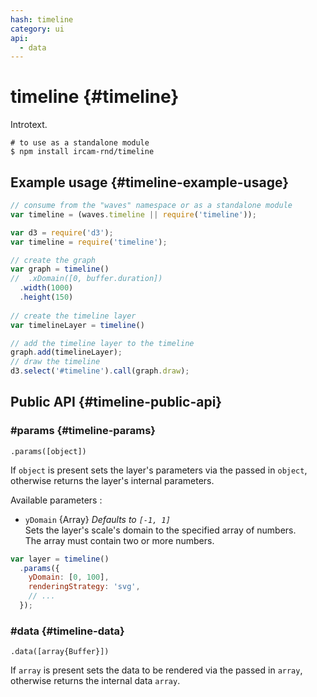 ```yaml
---
hash: timeline
category: ui
api:
  - data
---
```


# timeline {#timeline}

Introtext.

~~~
# to use as a standalone module
$ npm install ircam-rnd/timeline
~~~

## Example usage {#timeline-example-usage}

~~~javascript
// consume from the "waves" namespace or as a standalone module
var timeline = (waves.timeline || require('timeline'));

var d3 = require('d3');
var timeline = require('timeline');

// create the graph
var graph = timeline()
//  .xDomain([0, buffer.duration])
  .width(1000)
  .height(150)
  
// create the timeline layer
var timelineLayer = timeline()

// add the timeline layer to the timeline
graph.add(timelineLayer);
// draw the timeline
d3.select('#timeline').call(graph.draw);
~~~


## Public API {#timeline-public-api}


### #params {#timeline-params}

`.params([object])`

If `object` is present sets the layer's parameters via the passed in `object`, otherwise returns the layer's internal parameters.  

Available parameters :

* `yDomain` {Array} _Defaults to `[-1, 1]`_  
  Sets the layer's scale's domain to the specified array of numbers.  
  The array must contain two or more numbers.  

~~~javascript
var layer = timeline()
  .params({
    yDomain: [0, 100],
    renderingStrategy: 'svg',
    // ...
  });
~~~ 


### #data {#timeline-data}

`.data([array{Buffer}])`

If `array` is present sets the data to be rendered via the passed in `array`, otherwise returns the internal data `array`.
